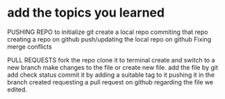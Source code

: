 # add the topics you learned
PUSHING REPO
to initialize git
create a local repo
commiting that repo
creating a repo on github
push/updating the local repo on github
Fixing merge conflicts 

PULL REQUESTS
fork the repo
clone it to terminal
create and switch to a new branch
make changes to the file or create new file.
add the file by git add
check status
commit it by adding a suitable tag to it
pushing it in the branch created
requesting a pull request on github regarding the file we edited.


